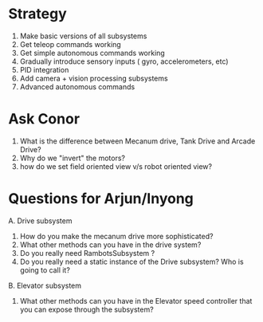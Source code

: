 # Strategy

1. Make basic versions of all subsystems 
2. Get teleop commands working
3. Get simple autonomous commands working
4. Gradually introduce sensory inputs ( gyro, accelerometers, etc)
5. PID integration
6. Add camera + vision processing subsystems
7. Advanced autonomous commands 

# Ask Conor

1. What is the difference between Mecanum drive, Tank Drive and Arcade Drive?
2. Why do we "invert" the motors?
3. how do we set field oriented view v/s robot oriented view?


# Questions for Arjun/Inyong

A. Drive subsystem

1. How do you make the mecanum drive more sophisticated?
2. What other methods can you have in the drive system?
3. Do you really need RambotsSubsystem ?
4. Do you really need a static instance of the Drive subsystem? Who is going to call it?


B. Elevator subsystem

1. What other methods can you have in the Elevator speed controller that you can expose through the subsystem?
